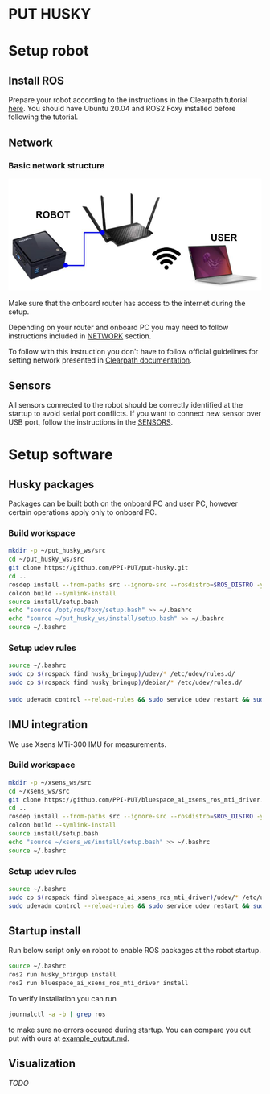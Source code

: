 # PUT HUSKY 

# Setup robot

## Install ROS

Prepare your robot according to the instructions in the Clearpath tutorial [here](https://clearpathrobotics.com/assets/guides/foxy/husky/index.html). You should have Ubuntu 20.04 and ROS2 Foxy installed before following the tutorial.

## Network

### Basic network structure
 
![network](./imgs/network_setup.jpg)

Make sure that the onboard router has access to the internet during the setup.

Depending on your router and onboard PC you may need to follow instructions included in [NETWORK](NETWORK.md) section.

To follow with this instruction you don't have to follow official guidelines for setting network presented in [Clearpath documentation](https://clearpathrobotics.com/assets/guides/foxy/husky/HuskyNetwork.html).

## Sensors

All sensors connected to the robot should be correctly identified at the startup to avoid serial port conflicts. If you want to connect new sensor over USB port, follow the instructions in the [SENSORS](SENSORS.md).

# Setup software

## Husky packages

Packages can be built both on the onboard PC and user PC, however certain operations apply only to onboard PC.

### Build workspace
```sh
mkdir -p ~/put_husky_ws/src
cd ~/put_husky_ws/src
git clone https://github.com/PPI-PUT/put-husky.git
cd ..
rosdep install --from-paths src --ignore-src --rosdistro=$ROS_DISTRO -y
colcon build --symlink-install
source install/setup.bash
echo "source /opt/ros/foxy/setup.bash" >> ~/.bashrc
echo "source ~/put_husky_ws/install/setup.bash" >> ~/.bashrc
source ~/.bashrc
```

### Setup udev rules
```sh
source ~/.bashrc
sudo cp $(rospack find husky_bringup)/udev/* /etc/udev/rules.d/
sudo cp $(rospack find husky_bringup)/debian/* /etc/udev/rules.d/

sudo udevadm control --reload-rules && sudo service udev restart && sudo udevadm trigger
```

## IMU integration

We use Xsens MTi-300 IMU for measurements.

### Build workspace

```sh
mkdir -p ~/xsens_ws/src
cd ~/xsens_ws/src
git clone https://github.com/PPI-PUT/bluespace_ai_xsens_ros_mti_driver.git
cd ..
rosdep install --from-paths src --ignore-src --rosdistro=$ROS_DISTRO -y
colcon build --symlink-install
source install/setup.bash
echo "source ~/xsens_ws/install/setup.bash" >> ~/.bashrc
source ~/.bashrc
```

### Setup udev rules
```sh
source ~/.bashrc
sudo cp $(rospack find bluespace_ai_xsens_ros_mti_driver)/udev/* /etc/udev/rules.d/
sudo udevadm control --reload-rules && sudo service udev restart && sudo udevadm trigger
```

## Startup install
Run below script only on robot to enable ROS packages at the robot startup.
```sh
source ~/.bashrc
ros2 run husky_bringup install
ros2 run bluespace_ai_xsens_ros_mti_driver install
```
To verify installation you can run
```sh
journalctl -a -b | grep ros
```
to make sure no errors occured during startup. You can compare you out put with ours at [example_output.md](example_output.md).

## Visualization
_TODO_



